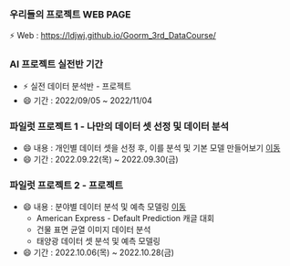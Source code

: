 ### 우리들의 프로젝트 WEB PAGE
 ⚡ Web : https://ldjwj.github.io/Goorm_3rd_DataCourse/


### AI 프로젝트 실전반 기간
 * ⚡ 실전 데이터 분석반 - 프로젝트
 * 😄 기간 : 2022/09/05 ~ 2022/11/04
 
### 파일럿 프로젝트 1 - 나만의 데이터 셋 선정 및 데이터 분석
 * 😄 내용 : 개인별 데이터 셋을 선정 후, 이를 분석 및 기본 모델 만들어보기
 [이동](https://github.com/LDJWJ/Goorm_3rd_DataCourse/tree/main/01_Pilot_Project_First) 
 * 😄 기간 : 2022.09.22(목) ~ 2022.09.30(금)

### 파일럿 프로젝트 2 - 프로젝트
 * 😄 내용 : 분야별 데이터 분석 및 예측 모델링  [이동]() 
   * American Express - Default Prediction 캐글 대회
   * 건물 표면 균열 이미지 데이터 분석
   * 태양광 데이터 셋 분석 및 예측 모델링
 * 😄 기간 : 2022.10.06(목) ~ 2022.10.28(금)
